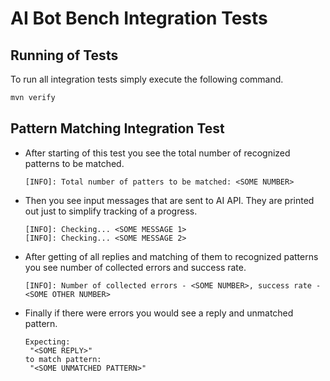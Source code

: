 # AI Bot Bench Integration Tests

## Running of Tests

To run all integration tests simply execute the following command.
   
```bash
mvn verify
```

## Pattern Matching Integration Test

* After starting of this test you see the total number of recognized patterns to be matched.

  ```
  [INFO]: Total number of patters to be matched: <SOME NUMBER>
  ```

* Then you see input messages that are sent to AI API. They are printed out just to simplify tracking of a progress.

  ```
  [INFO]: Checking... <SOME MESSAGE 1>
  [INFO]: Checking... <SOME MESSAGE 2>
  ```

* After getting of all replies and matching of them to recognized patterns you see number of collected errors and success rate.

  ```
  [INFO]: Number of collected errors - <SOME NUMBER>, success rate - <SOME OTHER NUMBER>
  ```

* Finally if there were errors you would see a reply and unmatched pattern.

  ```
  Expecting:
   "<SOME REPLY>"
  to match pattern:
   "<SOME UNMATCHED PATTERN>"
  ```
